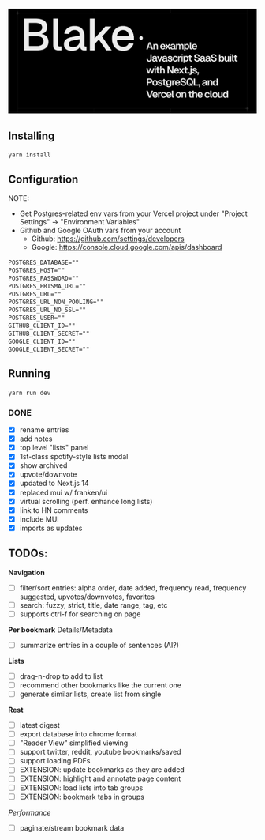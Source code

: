 ![Blake: Social Bookmarks for 2024](blake.png)


## Installing 
```
yarn install
```

## Configuration

NOTE: 
- Get Postgres-related env vars from your Vercel project under "Project Settings" -> "Environment Variables"
- Github and Google OAuth vars from your account
  - Github: https://github.com/settings/developers
  - Google: https://console.cloud.google.com/apis/dashboard

```
POSTGRES_DATABASE=""
POSTGRES_HOST=""
POSTGRES_PASSWORD=""
POSTGRES_PRISMA_URL=""
POSTGRES_URL=""
POSTGRES_URL_NON_POOLING=""
POSTGRES_URL_NO_SSL=""
POSTGRES_USER=""
GITHUB_CLIENT_ID=""
GITHUB_CLIENT_SECRET=""
GOOGLE_CLIENT_ID=""
GOOGLE_CLIENT_SECRET=""
```

## Running

```
yarn run dev
```

### DONE
- [x] rename entries
- [x] add notes
- [x] top level "lists" panel
- [x] 1st-class spotify-style lists modal
- [x] show archived
- [x] upvote/downvote
- [x] updated to Next.js 14
- [x] replaced mui w/ franken/ui
- [x] virtual scrolling (perf. enhance long lists)
- [x] link to HN comments
- [x] include MUI
- [x] imports as updates 

## TODOs:
**Navigation**
  - [ ] filter/sort entries: alpha order, date added, frequency read, frequency suggested, upvotes/downvotes, favorites
  - [ ] search: fuzzy, strict, title, date range, tag, etc
  - [ ] supports ctrl-f for searching on page

**Per bookmark**
  Details/Metadata
  - [ ] summarize entries in a couple of sentences (AI?)
  
**Lists**
  - [ ] drag-n-drop to add to list
  - [ ] recommend other bookmarks like the current one
  - [ ] generate similar lists, create list from single

**Rest**
  - [ ] latest digest
  - [ ] export database into chrome format
  - [ ] "Reader View" simplified viewing
  - [ ] support twitter, reddit, youtube bookmarks/saved
  - [ ] support loading PDFs
  - [ ] EXTENSION: update bookmarks as they are added
  - [ ] EXTENSION: highlight and annotate page content
  - [ ] EXTENSION: load lists into tab groups
  - [ ] EXTENSION: bookmark tabs in groups

*Performance*
- [ ] paginate/stream bookmark data

